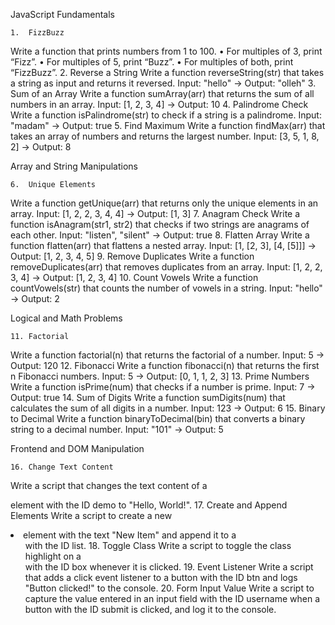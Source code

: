 JavaScript Fundamentals

	1.	FizzBuzz
Write a function that prints numbers from 1 to 100.
	•	For multiples of 3, print “Fizz”.
	•	For multiples of 5, print “Buzz”.
	•	For multiples of both, print “FizzBuzz”.
	2.	Reverse a String
Write a function reverseString(str) that takes a string as input and returns it reversed.
Input: "hello" → Output: "olleh"
	3.	Sum of an Array
Write a function sumArray(arr) that returns the sum of all numbers in an array.
Input: [1, 2, 3, 4] → Output: 10
	4.	Palindrome Check
Write a function isPalindrome(str) to check if a string is a palindrome.
Input: "madam" → Output: true
	5.	Find Maximum
Write a function findMax(arr) that takes an array of numbers and returns the largest number.
Input: [3, 5, 1, 8, 2] → Output: 8

Array and String Manipulations

	6.	Unique Elements
Write a function getUnique(arr) that returns only the unique elements in an array.
Input: [1, 2, 2, 3, 4, 4] → Output: [1, 3]
	7.	Anagram Check
Write a function isAnagram(str1, str2) that checks if two strings are anagrams of each other.
Input: "listen", "silent" → Output: true
	8.	Flatten Array
Write a function flatten(arr) that flattens a nested array.
Input: [1, [2, 3], [4, [5]]] → Output: [1, 2, 3, 4, 5]
	9.	Remove Duplicates
Write a function removeDuplicates(arr) that removes duplicates from an array.
Input: [1, 2, 2, 3, 4] → Output: [1, 2, 3, 4]
	10.	Count Vowels
Write a function countVowels(str) that counts the number of vowels in a string.
Input: "hello" → Output: 2

Logical and Math Problems

	11.	Factorial
Write a function factorial(n) that returns the factorial of a number.
Input: 5 → Output: 120
	12.	Fibonacci
Write a function fibonacci(n) that returns the first n Fibonacci numbers.
Input: 5 → Output: [0, 1, 1, 2, 3]
	13.	Prime Numbers
Write a function isPrime(num) that checks if a number is prime.
Input: 7 → Output: true
	14.	Sum of Digits
Write a function sumDigits(num) that calculates the sum of all digits in a number.
Input: 123 → Output: 6
	15.	Binary to Decimal
Write a function binaryToDecimal(bin) that converts a binary string to a decimal number.
Input: "101" → Output: 5

Frontend and DOM Manipulation

	16.	Change Text Content
Write a script that changes the text content of a <p> element with the ID demo to "Hello, World!".
	17.	Create and Append Elements
Write a script to create a new <li> element with the text "New Item" and append it to a <ul> with the ID list.
	18.	Toggle Class
Write a script to toggle the class highlight on a <div> with the ID box whenever it is clicked.
	19.	Event Listener
Write a script that adds a click event listener to a button with the ID btn and logs "Button clicked!" to the console.
	20.	Form Input Value
Write a script to capture the value entered in an input field with the ID username when a button with the ID submit is clicked, and log it to the console.